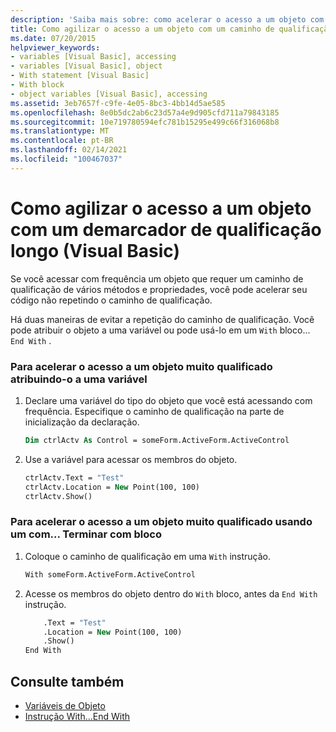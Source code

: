 ```yaml
---
description: 'Saiba mais sobre: como acelerar o acesso a um objeto com um longo caminho de qualificação (Visual Basic)'
title: Como agilizar o acesso a um objeto com um caminho de qualificação longo
ms.date: 07/20/2015
helpviewer_keywords:
- variables [Visual Basic], accessing
- variables [Visual Basic], object
- With statement [Visual Basic]
- With block
- object variables [Visual Basic], accessing
ms.assetid: 3eb7657f-c9fe-4e05-8bc3-4bb14d5ae585
ms.openlocfilehash: 8e0b5dc2ab6c23d57a4e9d905cfd711a79843185
ms.sourcegitcommit: 10e719780594efc781b15295e499c66f316068b8
ms.translationtype: MT
ms.contentlocale: pt-BR
ms.lasthandoff: 02/14/2021
ms.locfileid: "100467037"
---
```

# <a name="how-to-speed-up-access-to-an-object-with-a-long-qualification-path-visual-basic"></a>Como agilizar o acesso a um objeto com um demarcador de qualificação longo (Visual Basic)

Se você acessar com frequência um objeto que requer um caminho de qualificação de vários métodos e propriedades, você pode acelerar seu código não repetindo o caminho de qualificação.

Há duas maneiras de evitar a repetição do caminho de qualificação. Você pode atribuir o objeto a uma variável ou pode usá-lo em um `With` bloco... `End With` .

### <a name="to-speed-up-access-to-a-heavily-qualified-object-by-assigning-it-to-a-variable"></a>Para acelerar o acesso a um objeto muito qualificado atribuindo-o a uma variável

1. Declare uma variável do tipo do objeto que você está acessando com frequência. Especifique o caminho de qualificação na parte de inicialização da declaração.

    ```vb
    Dim ctrlActv As Control = someForm.ActiveForm.ActiveControl
    ```

2. Use a variável para acessar os membros do objeto.

    ```vb
    ctrlActv.Text = "Test"
    ctrlActv.Location = New Point(100, 100)
    ctrlActv.Show()
    ```

### <a name="to-speed-up-access-to-a-heavily-qualified-object-by-using-a-withend-with-block"></a>Para acelerar o acesso a um objeto muito qualificado usando um com... Terminar com bloco

1. Coloque o caminho de qualificação em uma `With` instrução.

    ```vb
    With someForm.ActiveForm.ActiveControl
    ```

2. Acesse os membros do objeto dentro do `With` bloco, antes da `End With` instrução.

    ```vb
        .Text = "Test"
        .Location = New Point(100, 100)
        .Show()
    End With
    ```

## <a name="see-also"></a>Consulte também

- [Variáveis de Objeto](object-variables.md)
- [Instrução With...End With](../../../language-reference/statements/with-end-with-statement.md)
